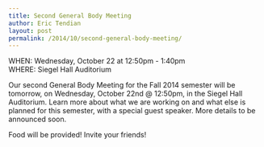 ```yaml
---
title: Second General Body Meeting
author: Eric Tendian
layout: post
permalink: /2014/10/second-general-body-meeting/
---
```


WHEN: Wednesday, October 22 at 12:50pm - 1:40pm<br>
WHERE: Siegel Hall Auditorium

Our second General Body Meeting for the Fall 2014 semester will be tomorrow, on Wednesday, October 22nd @ 12:50pm, in the Siegel Hall Auditorium. Learn more about what we are working on and what else is planned for this semester, with a special guest speaker. More details to be announced soon.

Food will be provided! Invite your friends!
